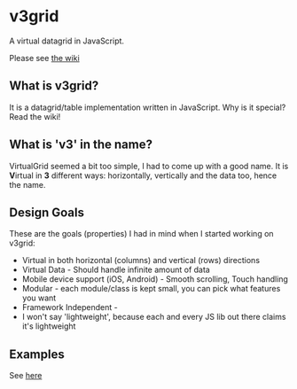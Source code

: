 v3grid
======

A virtual datagrid in JavaScript.

Please see [the wiki](https://github.com/Sly1024/v3grid/wiki)

What is v3grid?
---
It is a datagrid/table implementation written in JavaScript. Why is it special? Read the wiki!

What is 'v3' in the name?
---

VirtualGrid seemed a bit too simple, I had to come up with a good name. It is **V**irtual in **3** different ways: horizontally, vertically and the data too, hence the name.

Design Goals
---
These are the goals (properties) I had in mind when I started working on v3grid:

* Virtual in both horizontal (columns) and vertical (rows) directions
* Virtual Data - Should handle infinite amount of data
* Mobile device support (iOS, Android) - Smooth scrolling, Touch handling
* Modular - each module/class is kept small, you can pick what features you want
* Framework Independent - 
* I won't say 'lightweight', because each and every JS lib out there claims it's lightweight

Examples
---
See [here](https://rawgithub.com/Sly1024/v3grid/master/examples/index.html)
